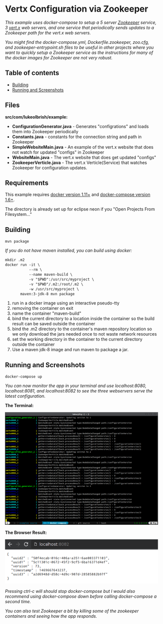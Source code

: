 # Vertx Configuration via Zookeeper

_This example uses docker-compose to setup a 5 server
[Zookeeper](https://zookeeper.apache.org/) service, 3 [vert.x](http://vertx.io/)
web servers, and one service that periodically sends updates to a Zookeeper path
for the vert.x web servers._

_You might find the docker-compose.yml, Dockerfile.zookeeper, zoo.cfg, and
zookeeper-entrypoint.sh files to be useful in other projects where you want to
quickly setup a Zookeeper service as the instructions for many of the docker
images for Zookeeper are not very robust._

## Table of contents

  * [Building](#building)
  * [Running and Screenshots](#running-and-screenshots)

## Files

__src/com/lukeolbrish/example:__
* __ConfigurationGenerator.java__ - Generates "configrations" and loads them into Zookeeper periodically
* __Constants.java__ - constants for the connection string and path in Zookeeper
* __SimpleWebsiteMain.java__ - An example of the vert.x website that does not watch for updated "configs" in Zookeeper
* __WebsiteMain.java__ - The vert.x website that does get updated "configs"
* __ZookeeperVerticle.java__ - The vert.x Verticle(Service) that watches Zookeeper for configuration updates.

## Requirements

This example requires [docker version 1.11+](https://www.docker.com/) and
[docker-compose version 1.6+](https://docs.docker.com/compose/).

The directory is already set up for eclipse neon if you "Open Projects From
Filesystem..."

## Building

```shell
mvn package
```

_If you do not have maven installed, you can build using docker:_

```shell
mkdir .m2
docker run -it \
           --rm \
           --name maven-build \
           -v "$PWD":/usr/src/myproject \
           -v "$PWD"/.m2:/root/.m2 \
           -w /usr/src/myproject \
       maven:3-jdk-8 mvn package
```

1. run in a docker image using an interactive pseudo-tty
2. removing the container on exit
3. name the container "maven-build"
4. bind the current directory to a location inside the container so the build result can be saved outside the container
5. bind the .m2 directory to the container's maven repository location so we only download the jars needed once to not waste network resources
6. set the working directory in the container to the current directory outside the container
7. Use a maven jdk-8 image and run maven to package a jar.

## Running and Screenshots

```shell
docker-compose up
```

_You can now monitor the app in your terminal and use localhost:8080,
localhost:8081, and localhost:8082 to see the three webservers serve the latest
configuration._

__The Terminal:__

![terminal](./docs/terminal.png)

__The Browser Result:__

![browser](./docs/browser.png)

_Pressing ctrl-c will should stop docker-compose but I would also recommend
using docker-compose down before calling docker-compose a second time._

_You can also test Zookeeper a bit by killing some of the zookeeper containers
and seeing how the app responds._
